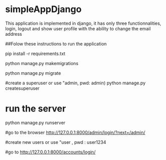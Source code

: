 # simpleAppDjango
This application is implemented in django, it has only three functionnalities, login, logout and show user profile  with the ability to change the email address

##Folow these instructions to run the application

pip install -r requirements.txt

python manage.py makemigrations

python manage.py migrate

#create a superuser or use "admin, pwd: admin)
python manage.py createsuperuser 

# run the server
python manage.py runserver

#go to the browser
http://127.0.0.1:8000/admin/login/?next=/admin/

#create new users or use "user , pwd : user1234

#go to http://127.0.0.1:8000/accounts/login/
